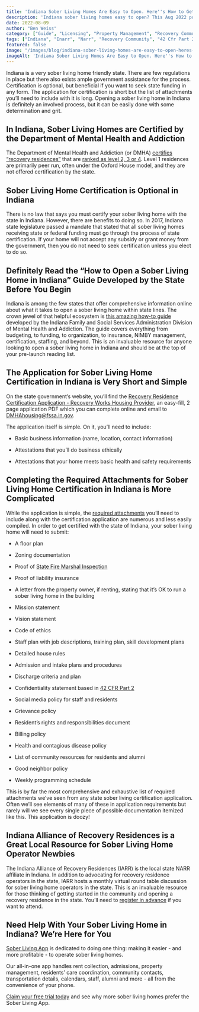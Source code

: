 ```yaml
---
title: 'Indiana Sober Living Homes Are Easy to Open. Here''s How to Get Started.'
description: 'Indiana sober living homes easy to open? This Aug 2022 post shows how to get started. Steps & tips via the Sober Living App blog.'
date: 2022-08-09
author: "Ben Weiss"
category: ["Guide", "Licensing", "Property Management", "Recovery Community", "Regulations", "Sober Living Management"]
tags: ["Indiana", "Inarr", "Narr", "Recovery Community", "42 Cfr Part 2", "State Certification", "Licensure", "Indiana Division Of Mental Health And Addiction", "Recovery Residences"]
featured: false
image: "/images/blog/indiana-sober-living-homes-are-easy-to-open-heres-how-to-get-started.jpg"
imageAlt: 'Indiana Sober Living Homes Are Easy to Open. Here''s How to Get Started.'
---
```


Indiana is a very sober living home friendly state. There are few regulations in place but there also exists ample government assistance for the process. Certification is optional, but beneficial if you want to seek state funding in any form. The application for certification is short but the list of attachments you’ll need to include with it is long. Opening a sober living home in Indiana is definitely an involved process, but it can be easily done with some determination and grit. 

## In Indiana, Sober Living Homes are Certified by the Department of Mental Health and Addiction

The Department of Mental Health and Addiction (or DMHA) [certifies “recovery residences”](<https://www.in.gov/fssa/dmha/recovery-residence-certification/>) that are [ranked as level 2, 3 or 4](<https://narronline.org/wp-content/uploads/2016/12/NARR_levels_summary.pdf>). Level 1 residences are primarily peer run, often under the Oxford House model, and they are not offered certification by the state. 

## Sober Living Home Certification is Optional in Indiana

There is no law that says you must certify your sober living home with the state in Indiana. However, there are benefits to doing so. In 2017, Indiana state legislature passed a mandate that stated that all sober living homes receiving state or federal funding must go through the process of state certification. If your home will not accept any subsidy or grant money from the government, then you do not need to seek certification unless you elect to do so. 

## Definitely Read the “How to Open a Sober Living Home in Indiana” Guide Developed by the State Before You Begin

Indiana is among the few states that offer comprehensive information online about what it takes to open a sober living home within state lines. The crown jewel of that helpful ecosystem is [this amazing how-to guide](<https://www.in.gov/fssa/dmha/files/Recovery_Residence_How_To_Manual.pdf>) developed by the Indiana Family and Social Services Administration Division of Mental Health and Addiction. The guide covers everything from budgeting, to funding, to organization, to insurance, NIMBY management, certification, staffing, and beyond. This is an invaluable resource for anyone looking to open a sober living home in Indiana and should be at the top of your pre-launch reading list. 

## The Application for Sober Living Home Certification in Indiana is Very Short and Simple

On the state government’s website, you’ll find the [Recovery Residence Certification Application - Recovery Works Housing Provider](<https://www.in.gov/fssa/dmha/files/RecoveryResidenceApplication.pdf>), an easy-fill, 2 page application PDF which you can complete online and email to [DMHAhousing@fssa.in.gov](<mailto:DMHAhousing@fssa.in.gov>). 

The application itself is simple. On it, you’ll need to include: 

  * Basic business information (name, location, contact information)

  * Attestations that you’ll do business ethically 

  * Attestations that your home meets basic health and safety requirements 

## Completing the Required Attachments for Sober Living Home Certification in Indiana is More Complicated 

While the application is simple, the [required attachments](<https://www.in.gov/fssa/dmha/files/RecoveryResidenceRequiredAttachmentsRevised.pdf>) you’ll need to include along with the certification application are numerous and less easily compiled. In order to get certified with the state of Indiana, your sober living home will need to submit: 

  * A floor plan 

  * Zoning documentation 

  * Proof of [State Fire Marshal Inspection](<https://www.in.gov/dhs/fire-and-building-safety/division-of-fire-and-building-safety-overview/>)

  * Proof of liability insurance 

  * A letter from the property owner, if renting, stating that it’s OK to run a sober living home in the building 

  * Mission statement 

  * Vision statement 

  * Code of ethics 

  * Staff plan with job descriptions, training plan, skill development plans

  * Detailed house rules 

  * Admission and intake plans and procedures 

  * Discharge criteria and plan 

  * Confidentiality statement based in [42 CFR Part 2](<https://www.ecfr.gov/current/title-42/chapter-I/subchapter-A/part-2>)

  * Social media policy for staff and residents

  * Grievance policy 

  * Resident’s rights and responsibilities document 

  * Billing policy

  * Health and contagious disease policy 

  * List of community resources for residents and alumni 

  * Good neighbor policy 

  * Weekly programming schedule

This is by far the most comprehensive and exhaustive list of required attachments we’ve seen from any state sober living certification application. Often we’ll see elements of many of these in application requirements but rarely will we see every single piece of possible documentation itemized like this. This application is doozy! 

## Indiana Alliance of Recovery Residences is a Great Local Resource for Sober Living Home Operator Newbies

The Indiana Alliance of Recovery Residences (IARR) is the local state NARR affiliate in Indiana. In addition to advocating for recovery residence operators in the state, IARR hosts a monthly virtual round table discussion for sober living home operators in the state. This is an invaluable resource for those thinking of getting started in the community and opening a recovery residence in the state. You’ll need to [register in advance](<https://mhai-net.zoom.us/j/81639492669?pwd=RlZidUxaenJIbGV0MXRIOFVDQ0tSdz09>) if you want to attend.

## Need Help With Your Sober Living Home in Indiana? We’re Here for You

[Sober Living App](</>) is dedicated to doing one thing: making it easier - and more profitable - to operate sober living homes. 

Our all-in-one app handles rent collection, admissions, property management, residents’ care coordination, community contacts, transportation details, calendars, staff, alumni and more - all from the convenience of your phone. 

[Claim your free trial today](<https://behavehealth.com/get-started>) and see why more sober living homes prefer the Sober Living App.